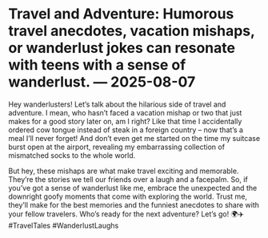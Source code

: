 # Travel and Adventure: Humorous travel anecdotes, vacation mishaps, or wanderlust jokes can resonate with teens with a sense of wanderlust. — 2025-08-07

Hey wanderlusters! Let’s talk about the hilarious side of travel and adventure. I mean, who hasn’t faced a vacation mishap or two that just makes for a good story later on, am I right? Like that time I accidentally ordered cow tongue instead of steak in a foreign country – now that’s a meal I’ll never forget! And don’t even get me started on the time my suitcase burst open at the airport, revealing my embarrassing collection of mismatched socks to the whole world.

But hey, these mishaps are what make travel exciting and memorable. They’re the stories we tell our friends over a laugh and a facepalm. So, if you’ve got a sense of wanderlust like me, embrace the unexpected and the downright goofy moments that come with exploring the world. Trust me, they’ll make for the best memories and the funniest anecdotes to share with your fellow travelers. Who’s ready for the next adventure? Let’s go! 🌍✈️ #TravelTales #WanderlustLaughs